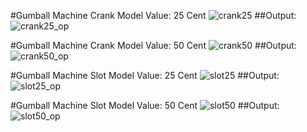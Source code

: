 
#Gumball Machine Crank Model Value: 25 Cent
![crank25](https://user-images.githubusercontent.com/30582708/48976151-91cf9200-f036-11e8-9e9d-f64fe209e0f5.png)
##Output:
![crank25_op](https://user-images.githubusercontent.com/30582708/48976153-9431ec00-f036-11e8-8ae0-19db673546f7.png)


#Gumball Machine Crank Model Value: 50 Cent
![crank50](https://user-images.githubusercontent.com/30582708/48976154-95fbaf80-f036-11e8-9f61-e4f8d8ce1dc4.png)
##Output:
![crank50_op](https://user-images.githubusercontent.com/30582708/48976155-972cdc80-f036-11e8-8be9-37316c79f7d0.png)


#Gumball Machine Slot Model Value: 25 Cent
![slot25](https://user-images.githubusercontent.com/30582708/48976156-98f6a000-f036-11e8-8943-b94970ea8ec9.png)
##Output:
![slot25_op](https://user-images.githubusercontent.com/30582708/48976157-9ac06380-f036-11e8-81cc-445deca1a9d6.png)


#Gumball Machine Slot Model Value: 50 Cent
![slot50](https://user-images.githubusercontent.com/30582708/48976158-9bf19080-f036-11e8-9e2a-bea75175ae44.png)
##Output:
![slot50_op](https://user-images.githubusercontent.com/30582708/48976160-9dbb5400-f036-11e8-998d-fa00adb4898e.png)
